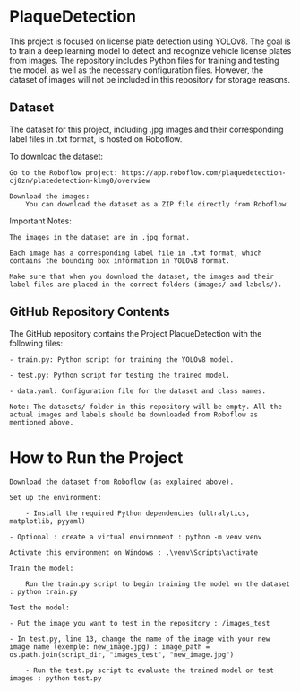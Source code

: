 # PlaqueDetection

This project is focused on license plate detection using YOLOv8. The goal is to train a deep learning model to detect and recognize vehicle license plates from images. The repository includes Python files for training and testing the model, as well as the necessary configuration files. However, the dataset of images will not be included in this repository for storage reasons.


## Dataset

The dataset for this project, including .jpg images and their corresponding label files in .txt format, is hosted on Roboflow.

To download the dataset:

    Go to the Roboflow project: https://app.roboflow.com/plaquedetection-cj0zn/platedetection-klmg0/overview

    Download the images:
        You can download the dataset as a ZIP file directly from Roboflow

Important Notes:

    The images in the dataset are in .jpg format.

    Each image has a corresponding label file in .txt format, which contains the bounding box information in YOLOv8 format.

    Make sure that when you download the dataset, the images and their label files are placed in the correct folders (images/ and labels/).

## GitHub Repository Contents

The GitHub repository contains the Project PlaqueDetection with the following files:

    - train.py: Python script for training the YOLOv8 model.

    - test.py: Python script for testing the trained model.

    - data.yaml: Configuration file for the dataset and class names.

    Note: The datasets/ folder in this repository will be empty. All the actual images and labels should be downloaded from Roboflow as mentioned above.

# How to Run the Project

    Download the dataset from Roboflow (as explained above).

    Set up the environment:

        - Install the required Python dependencies (ultralytics, matplotlib, pyyaml)

	- Optional : create a virtual environment : python -m venv venv 

	Activate this environment on Windows : .\venv\Scripts\activate
	
    Train the model:

        Run the train.py script to begin training the model on the dataset : python train.py

    Test the model:

	- Put the image you want to test in the repository : /images_test

	- In test.py, line 13, change the name of the image with your new image name (exemple: new_image.jpg) : image_path = os.path.join(script_dir, "images_test", "new_image.jpg")

        - Run the test.py script to evaluate the trained model on test images : python test.py


